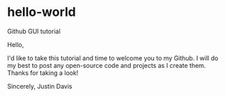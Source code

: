 # hello-world
Github GUI tutorial

Hello,

  I'd like to take this tutorial and time to welcome you to my Github. I will do my best to post any open-source code and projects as I create them. Thanks for taking a look!
  
  Sincerely,
    Justin Davis
